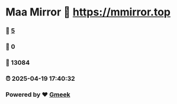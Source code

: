 # Maa Mirror :link: https://mmirror.top 
### :page_facing_up: [5](https://mmirror.top/tag.html) 
### :speech_balloon: 0 
### :hibiscus: 13084 
### :alarm_clock: 2025-04-19 17:40:32 
### Powered by :heart: [Gmeek](https://github.com/Meekdai/Gmeek)
